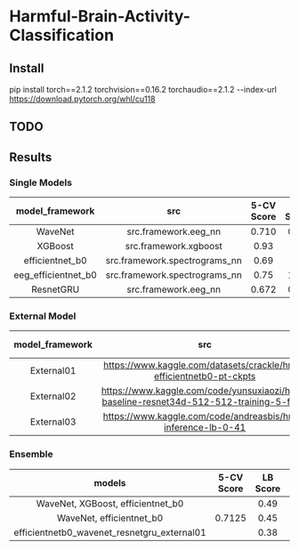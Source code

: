 # Harmful-Brain-Activity-Classification

## Install

pip install torch==2.1.2 torchvision==0.16.2 torchaudio==2.1.2 --index-url https://download.pytorch.org/whl/cu118

## TODO

## Results

### Single Models

|   model_framework   |              src              | 5-CV Score | LB Score |  update   |
|:-------------------:|:-----------------------------:|:----------:|:--------:|:---------:|
|       WaveNet       |     src.framework.eeg_nn      |   0.710    |   0.58   | 2024/2/15 |
|       XGBoost       |     src.framework.xgboost     |    0.93    |   0.8    | 2024/3/2  |
|   efficientnet_b0   | src.framework.spectrograms_nn |    0.69    |   0.5    | 2024/2/24 |
| eeg_efficientnet_b0 | src.framework.spectrograms_nn |    0.75    |   1.42   | 2024/3/3  |
|      ResnetGRU      |     src.framework.eeg_nn      |   0.672    |   0.44   | 2024/3/14 |

### External Model

| model_framework |                                           src                                           | 5-CV Score | LB Score |  update   |
|:---------------:|:---------------------------------------------------------------------------------------:|:----------:|:--------:|:---------:|
|   External01    |           https://www.kaggle.com/datasets/crackle/hms-efficientnetb0-pt-ckpts           |            |   0.4    | 2024/3/15 |
|   External02    | https://www.kaggle.com/code/yunsuxiaozi/hms-baseline-resnet34d-512-512-training-5-folds |            |          | 2024/3/15 |
|   External03    |              https://www.kaggle.com/code/andreasbis/hms-inference-lb-0-41               |            |          | 2024/3/16 |

### Ensemble

|                   models                    | 5-CV Score | LB Score |  update   |
|:-------------------------------------------:|:----------:|:--------:|:---------:|
|      WaveNet, XGBoost, efficientnet_b0      |            |   0.49   | 2024/3/10 |
|          WaveNet, efficientnet_b0           |   0.7125   |   0.45   | 2024/2/23 |
| efficientnetb0_wavenet_resnetgru_external01 |            |   0.38   | 2024/2/23 |
